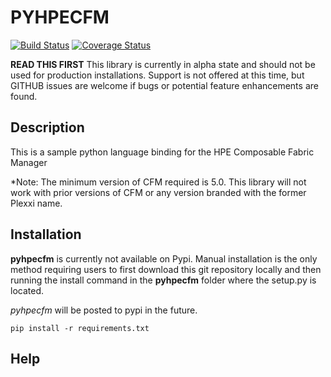 # PYHPECFM

[![Build Status](https://travis-ci.org/netmanchris/pyhpecfm.svg?branch=master)](https://travis-ci.org/netmanchris/pyhpecfm)
[![Coverage Status](https://coveralls.io/repos/github/netmanchris/pyhpecfm/badge.svg?branch=master)](https://coveralls.io/github/netmanchris/pyhpecfm?branch=master)

**READ THIS FIRST**
This library is currently in alpha state and should not be used for production installations. 
Support is not offered at this time, but GITHUB issues are welcome if bugs or potential feature 
enhancements are found. 

## Description

This is a sample python language binding for the HPE Composable Fabric Manager

*Note: The minimum version of CFM required is 5.0. This library will not work with prior versions
 of CFM or any version branded with the former Plexxi name. 

## Installation

**pyhpecfm** is currently not available on Pypi. Manual installation is the only 
method requiring users to first download this git repository locally and then running the install
 command in the **pyhpecfm** folder where the setup.py is located.
 
 *pyhpecfm* will be posted to pypi in the future.
 
`pip install -r requirements.txt`

## Help
